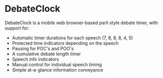 # DebateClock
DebateClock is a mobile web browser-based parli style debate timer, with support for:

 - Automatic timer durations for each speech (7, 8, 8, 8, 4, 5)
 - Protected time indicators depending on the speech
 - Pausing for POC's and POO's
 - A cumulative debate length timer
 - Speech info indicators
 - Manual control for individual speech timing
 - Simple at-a-glance information conveyance
